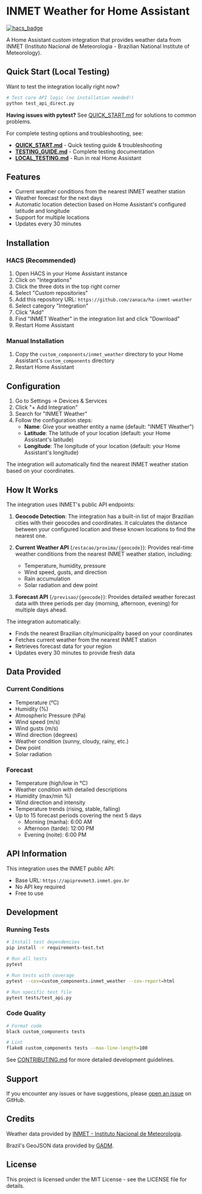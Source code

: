 # INMET Weather for Home Assistant

[![hacs_badge](https://img.shields.io/badge/HACS-Custom-41BDF5.svg)](https://github.com/hacs/integration)

A Home Assistant custom integration that provides weather data from INMET (Instituto Nacional de Meteorologia - Brazilian National Institute of Meteorology).

## Quick Start (Local Testing)

Want to test the integration locally right now?

```bash
# Test core API logic (no installation needed!)
python test_api_direct.py
```

**Having issues with pytest?** See [QUICK_START.md](QUICK_START.md) for solutions to common problems.

For complete testing options and troubleshooting, see:

- **[QUICK_START.md](QUICK_START.md)** - Quick testing guide & troubleshooting
- **[TESTING_GUIDE.md](TESTING_GUIDE.md)** - Complete testing documentation
- **[LOCAL_TESTING.md](LOCAL_TESTING.md)** - Run in real Home Assistant

## Features

- Current weather conditions from the nearest INMET weather station
- Weather forecast for the next days
- Automatic location detection based on Home Assistant's configured latitude and longitude
- Support for multiple locations
- Updates every 30 minutes

## Installation

### HACS (Recommended)

1. Open HACS in your Home Assistant instance
2. Click on "Integrations"
3. Click the three dots in the top right corner
4. Select "Custom repositories"
5. Add this repository URL: `https://github.com/zanaca/ha-inmet-weather`
6. Select category "Integration"
7. Click "Add"
8. Find "INMET Weather" in the integration list and click "Download"
9. Restart Home Assistant

### Manual Installation

1. Copy the `custom_components/inmet_weather` directory to your Home Assistant's `custom_components` directory
2. Restart Home Assistant

## Configuration

1. Go to Settings → Devices & Services
2. Click "+ Add Integration"
3. Search for "INMET Weather"
4. Follow the configuration steps:
   - **Name**: Give your weather entity a name (default: "INMET Weather")
   - **Latitude**: The latitude of your location (default: your Home Assistant's latitude)
   - **Longitude**: The longitude of your location (default: your Home Assistant's longitude)

The integration will automatically find the nearest INMET weather station based on your coordinates.

## How It Works

The integration uses INMET's public API endpoints:

1. **Geocode Detection**: The integration has a built-in list of major Brazilian cities with their geocodes and coordinates. It calculates the distance between your configured location and these known locations to find the nearest one.

2. **Current Weather API** (`/estacao/proxima/{geocode}`): Provides real-time weather conditions from the nearest INMET weather station, including:
   - Temperature, humidity, pressure
   - Wind speed, gusts, and direction
   - Rain accumulation
   - Solar radiation and dew point

3. **Forecast API** (`/previsao/{geocode}`): Provides detailed weather forecast data with three periods per day (morning, afternoon, evening) for multiple days ahead.

The integration automatically:
- Finds the nearest Brazilian city/municipality based on your coordinates
- Fetches current weather from the nearest INMET station
- Retrieves forecast data for your region
- Updates every 30 minutes to provide fresh data

## Data Provided

### Current Conditions
- Temperature (°C)
- Humidity (%)
- Atmospheric Pressure (hPa)
- Wind speed (m/s)
- Wind gusts (m/s)
- Wind direction (degrees)
- Weather condition (sunny, cloudy, rainy, etc.)
- Dew point
- Solar radiation

### Forecast
- Temperature (high/low in °C)
- Weather condition with detailed descriptions
- Humidity (max/min %)
- Wind direction and intensity
- Temperature trends (rising, stable, falling)
- Up to 15 forecast periods covering the next 5 days
  - Morning (manha): 6:00 AM
  - Afternoon (tarde): 12:00 PM
  - Evening (noite): 6:00 PM

## API Information

This integration uses the INMET public API:
- Base URL: `https://apiprevmet3.inmet.gov.br`
- No API key required
- Free to use

## Development

### Running Tests

```bash
# Install test dependencies
pip install -r requirements-test.txt

# Run all tests
pytest

# Run tests with coverage
pytest --cov=custom_components.inmet_weather --cov-report=html

# Run specific test file
pytest tests/test_api.py
```

### Code Quality

```bash
# Format code
black custom_components tests

# Lint
flake8 custom_components tests --max-line-length=100
```

See [CONTRIBUTING.md](CONTRIBUTING.md) for more detailed development guidelines.

## Support

If you encounter any issues or have suggestions, please [open an issue](https://github.com/zanaca/ha-inmet-weather/issues) on GitHub.

## Credits

Weather data provided by [INMET - Instituto Nacional de Meteorologia](https://portal.inmet.gov.br/).

Brazil's GeoJSON data provided by [GADM](https://gadm.org/).

## License

This project is licensed under the MIT License - see the LICENSE file for details.
